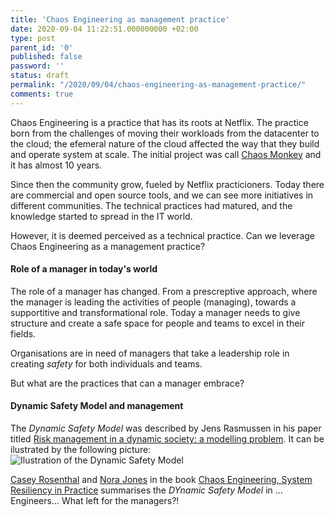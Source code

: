 ```yaml
---
title: 'Chaos Engineering as management practice'
date: 2020-09-04 11:22:51.000000000 +02:00
type: post
parent_id: '0'
published: false
password: ''
status: draft
permalink: "/2020/09/04/chaos-engineering-as-management-practice/"
comments: true
---
```

Chaos Engineering is a practice that has its roots at Netflix. The practice born from the challenges of moving their workloads from the datacenter to the cloud; the efemeral nature of the cloud affected the way that they build and operate system at scale. The initial project was call [Chaos Monkey](https://netflixtechblog.com/the-netflix-simian-army-16e57fbab116) and it has almost 10 years.

Since then the community grow, fueled by Netflix practicioners. Today there are commercial and open source tools, and we can see more initiatives in different communities. The technical practices had matured, and the knowledge started to spread in the IT world. 

However, it is deemed perceived as a technical practice. Can we leverage Chaos Engineering as a management practice?

#### Role of a manager in today's world

The role of a manager has changed. From a prescreptive approach, where the manager is leading the activities of people (managing), towards a supportitive and transformational role. Today a manager needs to give structure and create a safe space for people and teams to excel in their fields.

Organisations are in need of managers that take a leadership role in creating *safety* for both individuals and teams.

But what are the practices that can a manager embrace?

#### Dynamic Safety Model and management

The *Dynamic Safety Model* was described by Jens Rasmussen in his paper titled [Risk management in a dynamic society: a modelling problem](https://www.sciencedirect.com/science/article/pii/S0925753597000520). It can be ilustrated by the following picture:
![Ilustration of the Dynamic Safety Model](/images/assets/2020-09-04-chaos-engineering-as-management-practice-dynamic-safety-model.png)

[Casey Rosenthal](https://twitter.com/caseyrosenthal) and [Nora Jones](https://twitter.com/nora_js) in the book [Chaos Engineering, System Resiliency in Practice](https://www.oreilly.com/library/view/chaos-engineering/9781492043850/) summarises the *DYnamic Safety Model* in ... Engineers... What left for the managers?!